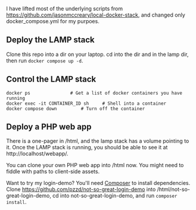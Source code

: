 I have lifted most of the underlying scripts from https://github.com/jasonmccreary/local-docker-stack, and changed only docker_compose.yml for my purpoes.

## Deploy the LAMP stack

Clone this repo into a dir on your laptop. cd into the dir and in the lamp dir, then run `docker compose up -d`.

## Control the LAMP stack

```
docker ps				# Get a list of docker containers you have running
docker exec -it CONTAINER_ID sh		# Shell into a container
docker compose down			# Turn off the container
```

## Deploy a PHP web app

There is a one-pager in /html, and the lamp stack has a volume pointing to it. Once the LAMP stack is running, you should be able to see it at http://localhost/webapp/.

You can clone your own PHP web app into /html now. You might need to fiddle with paths to client-side assets. 

Want to try my login-demo? You'll need [Composer](http://getcomposer.org) to install dependencies. Clone https://github.com/pzzd/not-so-great-login-demo into /html/not-so-great-login-demo, cd into not-so-great-login-demo, and run `composer install`. 
